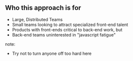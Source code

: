 ##  Who this approach is for

- Large, Distributed Teams
- Small teams looking to attract specialized front-end talent
- Products with front-ends critical to back-end work, but 
- Back-end teams uninterested in "javascript fatigue"

note:
- Try not to turn anyone off too hard here
